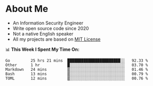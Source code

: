 # About Me

- An Information Security Engineer
- Write open source code since 2020
- Not a native English speaker
- All my projects are based on [MIT License](https://opensource.org/licenses/MIT)

📊 **This Week I Spent My Time On:**
<!--START_SECTION:waka-->
```text
Go         25 hrs 21 mins  ███████████████████████░░   92.33 % 
Other      1 hr            █░░░░░░░░░░░░░░░░░░░░░░░░   03.70 % 
Markdown   24 mins         ▒░░░░░░░░░░░░░░░░░░░░░░░░   01.46 % 
Bash       13 mins         ▒░░░░░░░░░░░░░░░░░░░░░░░░   00.79 % 
TOML       12 mins         ▒░░░░░░░░░░░░░░░░░░░░░░░░   00.76 % 
```
<!--END_SECTION:waka-->


